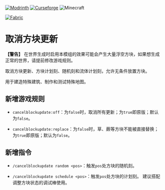[![Modrinth](https://img.shields.io/modrinth/dt/cancel-block-update?logo=modrinth&label=&suffix=%20&style=flat&color=242629&labelColor=5ca424&logoColor=1c1c1c)](https://modrinth.com/mod/cancel-block-update)
[![Curseforge](https://cf.way2muchnoise.eu/short_875996.svg)](https://www.curseforge.com/minecraft/mc-mods/cancel-block-update)
![Minecraft](https://img.shields.io/badge/Available%20for-MC%201.19~1.20.1-c70039)

[![Fabric](https://cdn.discordapp.com/attachments/705864145169416313/969720133998239794/fabric_supported.png)](https://fabricmc.net/)

# 取消方块更新

**【警告】** 在世界生成时启用本模组的效果可能会产生大量浮空方块，如果想生成正常的世界，请提前修改游戏规则。

取消方块更新、方块计划刻、随机刻和流体计划刻，允许无条件放置方块。

用于建造特殊建筑、制作和测试特殊地图。

## 新增游戏规则

- `cancelblockupdate:off`：为`false`时，取消所有更新；为`true`即原版；默认为`false`。

- `cancelblockupdate:replace`：为`false`时，草、蕨等方块不能被直接替换；为`true`即原版；默认为`false`。

## 新增指令

- `/cancelblockupdate random <pos>`：触发`pos`处方块的随机刻。

- `/cancelblockupdate schedule <pos>`：触发`pos`处方块的计划刻。
  建议搭配调整方块状态的调试棒使用。
